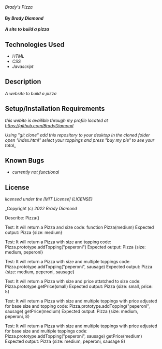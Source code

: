  _Brady's Pizza_

#### By _**Brady Diamond**_

#### _A site to build a pizza_

## Technologies Used

* _HTML_
* _CSS_
* _Javascript_


## Description

_A website to build a pizza_

## Setup/Installation Requirements

_this webite is availible through my profile located at https://github.com/BradyDiamond_

_Using "git clone" add this repository to your desktop_
_In the cloned folder open "index.html"_
_select your toppings and press "buy my pie" to see your total__

## Known Bugs

* _currently not functional_

## License
_licensed under the [MIT License] (LICENSE)_

_Copyright (c) _2022_ _Brady Diamond_ 

Describe: Pizza()

Test: It will return a Pizza and size
code: function Pizza(medium)
Expected output: Pizza {size: medium}

Test: It will return a Pizza with size and topping
code: Pizza.prototype.addTopping("peperoni") 
Expected output: Pizza {size: medium, peperoni}

Test: It will return a Pizza with size and multiple toppings
code: Pizza.prototype.addTopping("peperoni",  sausage) 
Expected output: Pizza {size: medium, peperoni, sausage}

Test: It will return a Pizza with size and price attatched to size
code: Pizza.prototype.getPrice(small) 
Expected output: Pizza {size: small, price: 5}


Test: It will return a Pizza with size and multiple toppings with price adjusted for base size and topping 
code: Pizza.prototype.addTopping("peperoni",  sausage)
getPrice(medium)
Expected output: Pizza {size: medium, peperoni, 8}

Test: It will return a Pizza with size and multiple toppings with price adjusted for base size and multiple toppings 
code: Pizza.prototype.addTopping("peperoni",  sausage)
getPrice(medium)
Expected output: Pizza {size: medium, peperoni, sausage 8}
